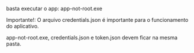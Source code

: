 basta executar o app: app-not-root.exe

Importante!: O arquivo credentials.json é importante para o funcionamento do aplicativo.

app-not-root.exe, credentials.json e token.json devem ficar na mesma pasta.